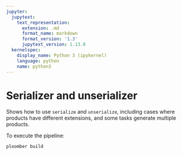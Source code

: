 ```yaml
---
jupyter:
  jupytext:
    text_representation:
      extension: .md
      format_name: markdown
      format_version: '1.3'
      jupytext_version: 1.13.0
  kernelspec:
    display_name: Python 3 (ipykernel)
    language: python
    name: python3
---
```


# Serializer and unserializer

Shows how to use `serialize` and `unserialize`, including cases where products
have different extensions, and some tasks generate multiple products.

To execute the pipeline:

```sh
ploomber build
```